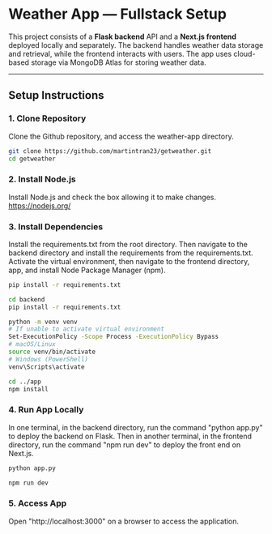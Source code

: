 # Weather App — Fullstack Setup

This project consists of a **Flask backend** API and a **Next.js frontend** deployed locally and separately. The backend handles weather data storage and retrieval, while the frontend interacts with users. The app uses cloud-based storage via MongoDB Atlas for storing weather data.

---

## Setup Instructions

### 1. Clone Repository
Clone the Github repository, and access the weather-app directory.

```bash
git clone https://github.com/martintran23/getweather.git
cd getweather
```

### 2. Install Node.js
Install Node.js and check the box allowing it to make changes.
https://nodejs.org/

### 3. Install Dependencies
Install the requirements.txt from the root directory. Then navigate to the backend directory and install the requirements from the requirements.txt. Activate the virtual environment, then navigate to the frontend directory, app, and install Node Package Manager (npm).

```bash
pip install -r requirements.txt

cd backend
pip install -r requirements.txt

python -m venv venv
# If unable to activate virtual environment
Set-ExecutionPolicy -Scope Process -ExecutionPolicy Bypass
# macOS/Linux
source venv/bin/activate
# Windows (PowerShell)
venv\Scripts\activate

cd ../app
npm install
```


###  4. Run App Locally
In one terminal, in the backend directory, run the command "python app.py" to deploy the backend on Flask. Then in another terminal, in the frontend directory, run the command "npm run dev" to deploy the front end on Next.js.

```bash
python app.py

npm run dev
```

### 5. Access App
Open "http://localhost:3000" on a browser to access the application.